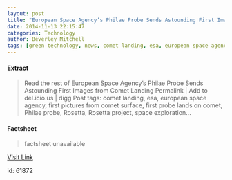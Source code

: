 ```yaml
---
layout: post
title: "European Space Agency’s Philae Probe Sends Astounding First Images from Comet Landing"
date: 2014-11-13 22:15:47
categories: Technology
author: Beverley Mitchell
tags: [green technology, news, comet landing, esa, european space agency, first pictures from comet surface, first probe lands on comet, philae probe, rosetta, rosetta project, space exploration]
---
```



#### Extract
>Read the rest of European Space Agency&#8217;s Philae Probe Sends Astounding First Images from Comet Landing Permalink | Add to del.icio.us | digg Post tags: comet landing, esa, european space agency, first pictures from comet surface, first probe lands on comet, Philae probe, Rosetta, Rosetta project, space exploration...

#### Factsheet
>factsheet unavailable

[Visit Link](http://inhabitat.com/european-space-agencys-philae-probe-sends-astounding-first-images-from-comet-landing/)

id:   61872
